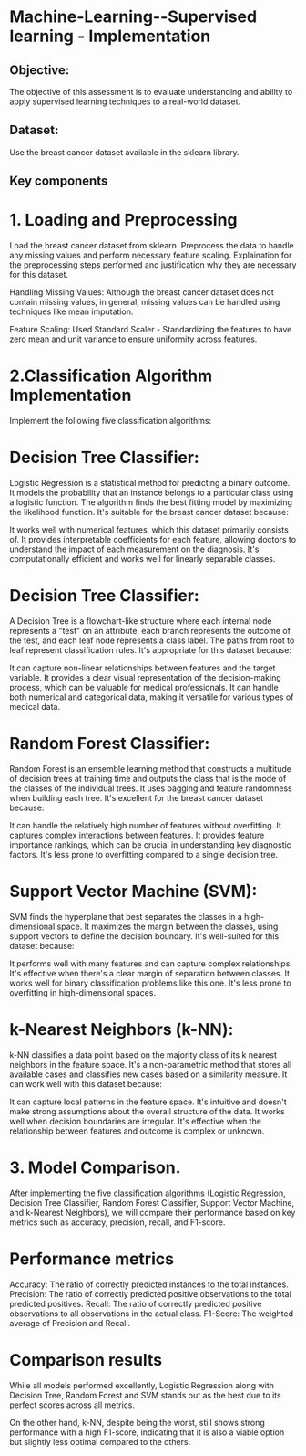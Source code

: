 # Machine-Learning--Supervised learning - Implementation
## Objective:
The objective of this assessment is to evaluate understanding and ability to apply supervised learning techniques to a real-world dataset.
## Dataset:
Use the breast cancer dataset available in the sklearn library.
## Key components
# 1. Loading and Preprocessing
Load the breast cancer dataset from sklearn.
Preprocess the data to handle any missing values and perform necessary feature scaling.
Explaination for the preprocessing steps performed and justification why they are necessary for this dataset.

Handling Missing Values: Although the breast cancer dataset does not contain missing values, in general, missing values can be handled using techniques like mean imputation.

Feature Scaling: Used Standard Scaler - Standardizing the features to have zero mean and unit variance to ensure uniformity across features.
# 2.Classification Algorithm Implementation
Implement the following five classification algorithms:

# Decision Tree Classifier:
Logistic Regression is a statistical method for predicting a binary outcome. It models the probability that an instance belongs to a particular class using a logistic function. The algorithm finds the best fitting model by maximizing the likelihood function. It's suitable for the breast cancer dataset because:

It works well with numerical features, which this dataset primarily consists of. It provides interpretable coefficients for each feature, allowing doctors to understand the impact of each measurement on the diagnosis. It's computationally efficient and works well for linearly separable classes.

# Decision Tree Classifier:
A Decision Tree is a flowchart-like structure where each internal node represents a "test" on an attribute, each branch represents the outcome of the test, and each leaf node represents a class label. The paths from root to leaf represent classification rules. It's appropriate for this dataset because:

It can capture non-linear relationships between features and the target variable. It provides a clear visual representation of the decision-making process, which can be valuable for medical professionals. It can handle both numerical and categorical data, making it versatile for various types of medical data.

# Random Forest Classifier:
Random Forest is an ensemble learning method that constructs a multitude of decision trees at training time and outputs the class that is the mode of the classes of the individual trees. It uses bagging and feature randomness when building each tree. It's excellent for the breast cancer dataset because:

It can handle the relatively high number of features without overfitting. It captures complex interactions between features. It provides feature importance rankings, which can be crucial in understanding key diagnostic factors. It's less prone to overfitting compared to a single decision tree.

# Support Vector Machine (SVM):
SVM finds the hyperplane that best separates the classes in a high-dimensional space. It maximizes the margin between the classes, using support vectors to define the decision boundary. It's well-suited for this dataset because:

It performs well with many features and can capture complex relationships. It's effective when there's a clear margin of separation between classes. It works well for binary classification problems like this one. It's less prone to overfitting in high-dimensional spaces.

# k-Nearest Neighbors (k-NN):
k-NN classifies a data point based on the majority class of its k nearest neighbors in the feature space. It's a non-parametric method that stores all available cases and classifies new cases based on a similarity measure. It can work well with this dataset because:

It can capture local patterns in the feature space. It's intuitive and doesn't make strong assumptions about the overall structure of the data. It works well when decision boundaries are irregular. It's effective when the relationship between features and outcome is complex or unknown.

# 3. Model Comparison.
After implementing the five classification algorithms (Logistic Regression, Decision Tree Classifier, Random Forest Classifier, Support Vector Machine, and k-Nearest Neighbors), we will compare their performance based on key metrics such as accuracy, precision, recall, and F1-score.

# Performance metrics
Accuracy: The ratio of correctly predicted instances to the total instances.
Precision: The ratio of correctly predicted positive observations to the total predicted positives.
Recall: The ratio of correctly predicted positive observations to all observations in the actual class.
F1-Score: The weighted average of Precision and Recall.

# Comparison results
While all models performed excellently, Logistic Regression along with Decision Tree, Random Forest and SVM stands out as the best due to its perfect scores across all metrics.

On the other hand, k-NN, despite being the worst, still shows strong performance with a high F1-score, indicating that it is also a viable option but slightly less optimal compared to the others.



